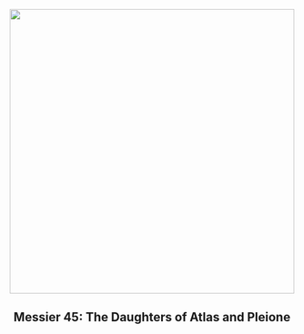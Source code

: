 
<p align="center"><img src="https://apod.nasa.gov/apod/image/2301/M_45_Plejarden_Stefan_Thrun_klein1024.jpg" width="500" height="500"></p>
<h2 align="center"> Messier 45: The Daughters of Atlas and Pleione</h2>
